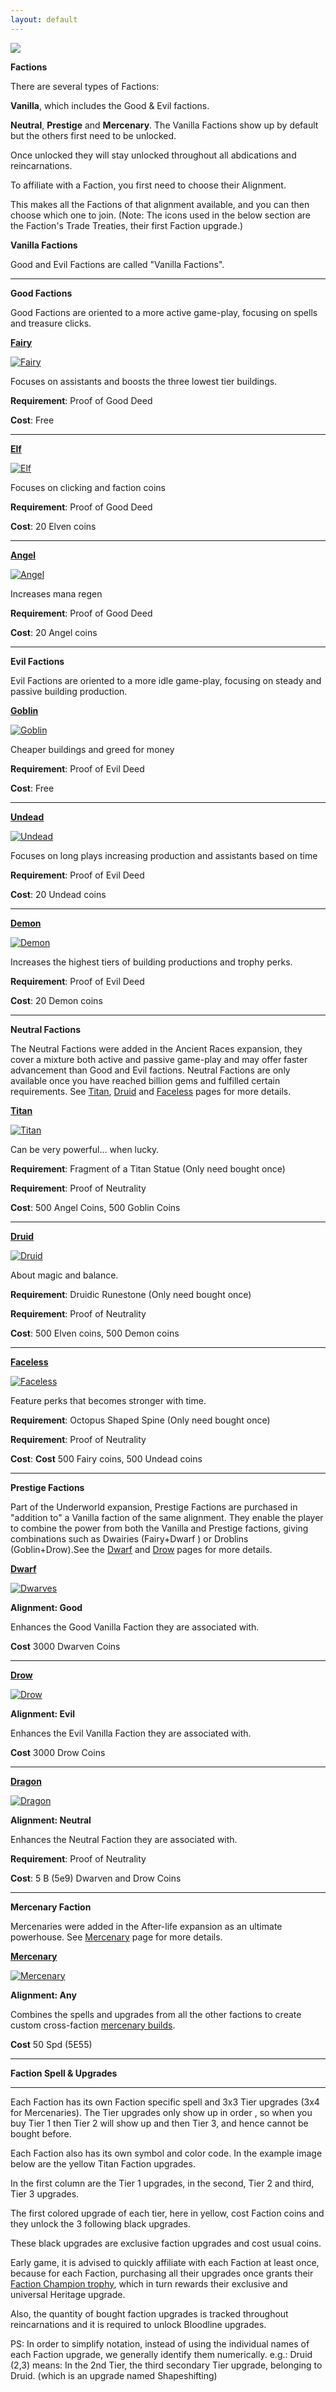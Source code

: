```yaml
---
layout: default
---
```

<img src="/realm/assets/img/picks/FactionGrid.png" usemap="#FactionGrid-map">
<map name="FactionGrid-map">
    <area target="_self" research="Fairy" href="/realm/FairyFaction" coords="6,8,58,59" shape="rect">
    <area target="_self" research="Elf" href="/realm/ElfFaction" coords="66,7,115,59" shape="rect">
    <area target="_self" research="Angel" href="/realm/AngelFaction" coords="124,10,173,59" shape="rect">
    <area target="_self" research="Goblin" href="/realm/GoblinFaction" coords="180,8,232,59" shape="rect">
    <area target="_self" research="Undead" href="/realm/UndeadFaction" coords="241,10,290,59" shape="rect">
    <area target="_self" research="Demon" href="/realm/DemonFaction" coords="298,10,348,59" shape="rect">
    <area target="_self" research="Titan" href="/realm/TitanFaction" coords="6,72,57,121" shape="rect">
    <area target="_self" research="Druid" href="/realm/DruidFaction" coords="66,71,117,122" shape="rect">
    <area target="_self" research="Faceless" href="/realm/FacelessFaction" coords="124,71,175,122" shape="rect">
    <area target="_self" research="Dwarf" href="/realm/DwarfFaction" coords="182,71,231,122" shape="rect">
    <area target="_self" research="Drow" href="/realm/DrowFaction" coords="239,72,290,121" shape="rect">
    <area target="_self" research="Dragon" href="/realm/DragonFaction" coords="297,70,348,123" shape="rect">
    <area target="_self" research="Mercenary" href="/realm/MercenaryFaction" coords="6,135,57,187" shape="rect">
</map>

**Factions**

There are several types of Factions:

**Vanilla**, which includes the Good & Evil factions.

**Neutral**, **Prestige** and **Mercenary**. The Vanilla Factions show up by default but the others first need to be unlocked.

Once unlocked they will stay unlocked throughout all abdications and reincarnations.

To affiliate with a Faction, you first need to choose their Alignment.

This makes all the Factions of that alignment available, and you can then choose which one to join. (Note: The icons used in the below section are the Faction's Trade Treaties, their first Faction upgrade.)

**Vanilla Factions**

Good and Evil Factions are called "Vanilla Factions".

---

**Good Factions**

Good Factions are oriented to a more active game-play, focusing on spells and treasure clicks.

**[Fairy](/realm/FairyFaction)**

[![Fairy](/realm/assets/img/picks/Fairy.png "Fairy")](/realm/FairyFaction)

Focuses on assistants and boosts the three lowest tier buildings.

**Requirement**: Proof of Good Deed

**Cost**: Free

---

**[Elf](/realm/ElfFaction)**

[![Elf](/realm/assets/img/picks/Elf.png "Elf")](/realm/ElfFaction)

Focuses on clicking and faction coins

**Requirement**: Proof of Good Deed

**Cost**: 20 Elven coins

---

**[Angel](/realm/AngelFaction)**

[![Angel](/realm/assets/img/picks/Angel.png "Angel")](/realm/AngelFaction)

Increases mana regen

**Requirement**: Proof of Good Deed

**Cost**: 20 Angel coins

---

**Evil Factions**

Evil Factions are oriented to a more idle game-play, focusing on steady and passive building production.

**[Goblin](/realm/GoblinFaction)**

[![Goblin](/realm/assets/img/picks/Goblin.png "Goblin")](/realm/GoblinFaction)

Cheaper buildings and greed for money

**Requirement**: Proof of Evil Deed

**Cost**: Free

---

**[Undead](/realm/UndeadFaction)**

[![Undead](/realm/assets/img/picks/Undead.png "Undead")](/realm/UndeadFaction)

Focuses on long plays increasing production and assistants based on time

**Requirement**: Proof of Evil Deed

**Cost**: 20 Undead coins

---

**[Demon](/realm/DemonFaction)**

[![Demon](/realm/assets/img/picks/Demon.png "Demon")](/realm/DemonFaction)

Increases the highest tiers of building productions and trophy perks.

**Requirement**: Proof of Evil Deed

**Cost**: 20 Demon coins

---

**Neutral Factions**

The Neutral Factions were added in the Ancient Races expansion, they cover a mixture both active and passive game-play and may offer faster advancement than Good and Evil factions. Neutral Factions are only available once you have reached billion gems and fulfilled certain requirements. See [Titan](/realm/TitanFaction), [Druid](/realm/DruidFaction) and [Faceless](/realm/FacelessFaction) pages for more details.

**[Titan](/realm/TitanFaction)**

[![Titan](/realm/assets/img/picks/Titan.png "Titan")](/realm/TitanFaction)

Can be very powerful... when lucky.

**Requirement**: Fragment of a Titan Statue (Only need bought once)

**Requirement**: Proof of Neutrality

**Cost**: 500 Angel Coins, 500 Goblin Coins

---

**[Druid](/realm/DruidFaction)**

[![Druid](/realm/assets/img/picks/Druid.png "Druid")](/realm/DruidFaction)

About magic and balance.

**Requirement**: Druidic Runestone (Only need bought once)

**Requirement**: Proof of Neutrality

**Cost**: 500 Elven coins, 500 Demon coins

---

**[Faceless](/realm/FacelessFaction)**

[![Faceless](/realm/assets/img/picks/Faceless.png "Faceless")](/realm/FacelessFaction)

Feature perks that becomes stronger with time.

**Requirement**: Octopus Shaped Spine (Only need bought once)

**Requirement**: Proof of Neutrality

**Cost**: **Cost** 500 Fairy coins, 500 Undead coins

---

**Prestige Factions**

Part of the Underworld expansion, Prestige Factions are purchased in "addition to" a Vanilla faction of the same alignment. They enable the player to combine the power from both the Vanilla and Prestige factions, giving combinations such as Dwairies (Fairy+Dwarf ) or Droblins (Goblin+Drow).See the [Dwarf](/realm/DwarfFaction) and [Drow](/realm/DrowFaction) pages for more details.

**[Dwarf](/realm/DwarfFaction)**

[![Dwarves](/realm/assets/img/picks/Dwarves.png "Dwarves")](/realm/DwarfFaction)

**Alignment: Good**

Enhances the Good Vanilla Faction they are associated with.

**Cost** 3000 Dwarven Coins

---

**[Drow](/realm/DrowFaction)**

[![Drow](/realm/assets/img/picks/Drow.png "Drow")](/realm/DrowFaction)

**Alignment: Evil**

Enhances the Evil Vanilla Faction they are associated with.

**Cost** 3000 Drow Coins



---

**[Dragon](/realm/DragonFaction)**

[![Dragon](/realm/assets/img/picks/DragonChampionTrophy.png "Dragon")](/realm/DragonFaction)

**Alignment: Neutral**

Enhances the Neutral Faction they are associated with.

**Requirement**: Proof of Neutrality

**Cost**: 5 B (5e9) Dwarven and Drow Coins

---

**Mercenary Faction**

Mercenaries were added in the After-life expansion as an ultimate powerhouse. See [Mercenary](/realm/MercenaryFaction/) page for more details.

**[Mercenary](/realm/MercenaryFaction)**

[![Mercenary](/realm/assets/img/picks/Mercenary.png "Mercenary")](/realm/MercenaryFaction)

**Alignment: Any**

Combines the spells and upgrades from all the other factions to create custom cross-faction [mercenary builds](/realm/MercBuilds).

**Cost** 50 Spd (5E55)

---

**Faction Spell & Upgrades**

---

Each Faction has its own Faction specific spell and 3x3 Tier upgrades (3x4 for Mercenaries). The Tier upgrades only show up in order , so when you buy Tier 1 then Tier 2 will show up and then Tier 3, and hence cannot be bought before.

Each Faction also has its own symbol and color code. In the example image below are the yellow Titan Faction upgrades. 

In the first column are the Tier 1 upgrades, in the second, Tier 2 and third, Tier 3 upgrades. 

The first colored upgrade of each tier, here in yellow, cost Faction coins and they unlock the 3 following black upgrades.

These black upgrades are exclusive faction upgrades and cost usual coins.

Early game, it is advised to quickly affiliate with each Faction at least once, because for each Faction, purchasing all their upgrades once grants their [Faction Champion trophy](/realm/FactionChampion), which in turn rewards their exclusive and universal Heritage upgrade.

Also, the quantity of bought faction upgrades is tracked throughout reincarnations and it is required to unlock Bloodline upgrades.

PS: In order to simplify notation, instead of using the individual names of each Faction upgrade, we generally identify them numerically. e.g.: Druid (2,3) means: In the 2nd Tier, the third secondary Tier upgrade, belonging to Druid. (which is an upgrade named Shapeshifting)
